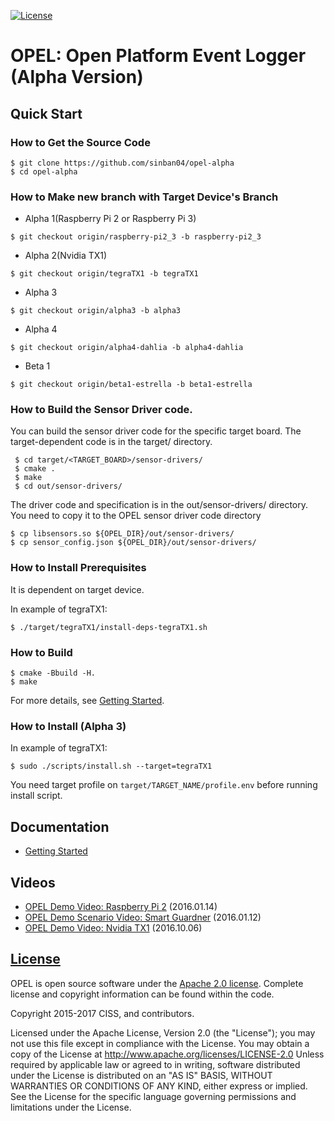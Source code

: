 [![License](https://img.shields.io/badge/licence-Apache%202.0-brightgreen.svg?style=flat)](LICENSE)

# OPEL: Open Platform Event Logger (Alpha Version)
## Quick Start
### How to Get the Source Code

```
$ git clone https://github.com/sinban04/opel-alpha
$ cd opel-alpha
```

### How to Make new branch with Target Device's Branch
* Alpha 1(Raspberry Pi 2 or Raspberry Pi 3)
```
$ git checkout origin/raspberry-pi2_3 -b raspberry-pi2_3
```
* Alpha 2(Nvidia TX1)
```
$ git checkout origin/tegraTX1 -b tegraTX1
```
* Alpha 3
```
$ git checkout origin/alpha3 -b alpha3
```
* Alpha 4
```
$ git checkout origin/alpha4-dahlia -b alpha4-dahlia
```
* Beta 1
```
$ git checkout origin/beta1-estrella -b beta1-estrella
```

### How to Build the Sensor Driver code.
You can build the sensor driver code for the specific target board.
The target-dependent code is in the target/ directory.
```
 $ cd target/<TARGET_BOARD>/sensor-drivers/
 $ cmake .
 $ make
 $ cd out/sensor-drivers/
```
The driver code and specification is in the out/sensor-drivers/ directory.
You need to copy it to the OPEL sensor driver code directory
```
$ cp libsensors.so ${OPEL_DIR}/out/sensor-drivers/
$ cp sensor_config.json ${OPEL_DIR}/out/sensor-drivers/

```

### How to Install Prerequisites
It is dependent on target device.

In example of tegraTX1:

```
$ ./target/tegraTX1/install-deps-tegraTX1.sh
```

### How to Build
```
$ cmake -Bbuild -H.
$ make
```

For more details, see [Getting Started](https://github.com/sinban04/opel-alpha/wiki/Getting-Started).

### How to Install (Alpha 3)
In example of tegraTX1:

```
$ sudo ./scripts/install.sh --target=tegraTX1
```

You need target profile on ```target/TARGET_NAME/profile.env``` before running install script.

## Documentation
* [Getting Started](https://github.com/sinban04/opel-alpha/wiki/Getting-Started)

## Videos
* [OPEL Demo Video: Raspberry Pi 2](https://www.youtube.com/watch?v=6iI4zDDX-YE) (2016.01.14)
* [OPEL Demo Scenario Video: Smart Guardner](https://www.youtube.com/watch?v=oYkVgrFMAuc) (2016.01.12)
* [OPEL Demo Video: Nvidia TX1](https://www.youtube.com/watch?v=MFXGAeuxfxE) (2016.10.06)

## [License](https://github.com/sinban04/opel-alpha/wiki/License)
OPEL is open source software under the [Apache 2.0 license](http://www.apache.org/licenses/LICENSE-2.0). Complete license and copyright information can be found within the code.

Copyright 2015-2017 CISS, and contributors.

Licensed under the Apache License, Version 2.0 (the "License"); you may not use this file except in compliance with the License. You may obtain a copy of the License at http://www.apache.org/licenses/LICENSE-2.0 Unless required by applicable law or agreed to in writing, software distributed under the License is distributed on an "AS IS" BASIS, WITHOUT WARRANTIES OR CONDITIONS OF ANY KIND, either express or implied. See the License for the specific language governing permissions and limitations under the License.
